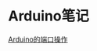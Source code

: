 # Arduino笔记

[Arduino的端口操作](https://github.com/code4EE/yun-notes/blob/main/arduino-notes/arduino_port_manipulation.md)